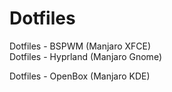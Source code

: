 # Dotfiles
Dotfiles - BSPWM (Manjaro XFCE)  
Dotfiles - Hyprland (Manjaro Gnome)

Dotfiles - OpenBox (Manjaro KDE)
